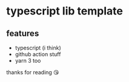 # typescript lib template

## features

* typescript (i think)
* github action stuff
* yarn 3 too

thanks for reading 😘
